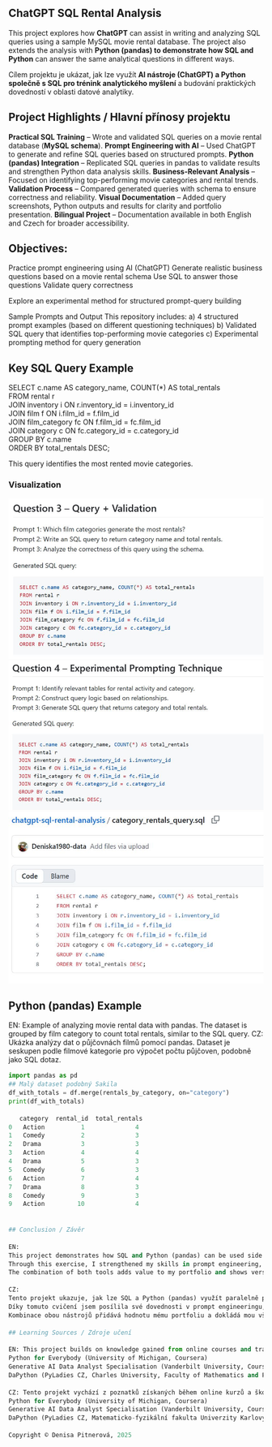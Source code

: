 ## ChatGPT SQL Rental Analysis

This project explores how **ChatGPT** can assist in writing and analyzing SQL queries using a sample MySQL movie rental database.
The project also extends the analysis with **Python (pandas) to demonstrate how SQL and Python** can answer the same analytical questions in different ways.

Cílem projektu je ukázat, jak lze využít **AI nástroje (ChatGPT) a Python společně s SQL pro trénink analytického myšlení** a budování praktických dovedností v oblasti datové analytiky.

## Project Highlights / Hlavní přínosy projektu

**Practical SQL Training** – Wrote and validated SQL queries on a movie rental database (**MySQL schema**).
**Prompt Engineering with AI** – Used ChatGPT to generate and refine SQL queries based on structured prompts.
**Python (pandas) Integration** – Replicated SQL queries in pandas to validate results and strengthen Python data analysis skills.
**Business-Relevant Analysis** – Focused on identifying top-performing movie categories and rental trends.
**Validation Process** – Compared generated queries with schema to ensure correctness and reliability.
**Visual Documentation** – Added query screenshots, Python outputs and results for clarity and portfolio presentation.
**Bilingual Project** – Documentation available in both English and Czech for broader accessibility.

## Objectives:
Practice prompt engineering using AI (ChatGPT)
Generate realistic business questions based on a movie rental schema
Use SQL to answer those questions
Validate query correctness

Explore an experimental method for structured prompt-query building

Sample Prompts and Output
This repository includes:
a) 4 structured prompt examples (based on different questioning techniques)
b) Validated SQL query that identifies top-performing movie categories
c) Experimental prompting method for query generation

## Key SQL Query Example

SELECT c.name AS category_name, COUNT(*) AS total_rentals  
FROM rental r  
JOIN inventory i ON r.inventory_id = i.inventory_id  
JOIN film f ON i.film_id = f.film_id  
JOIN film_category fc ON f.film_id = fc.film_id  
JOIN category c ON fc.category_id = c.category_id  
GROUP BY c.name  
ORDER BY total_rentals DESC;

This query identifies the most rented movie categories.
### Visualization
![Query 3 Example](obrazek%20do%20ChatGpt_question3.JPG)
![Query 4 Example](obrazek%20do%20ChatGpt_question4.JPG)
![SQL File Example](obrazek_category_rentals_query.JPG)

## Python (pandas) Example
EN: Example of analyzing movie rental data with pandas. The dataset is grouped by film category to count total rentals, similar to the 
SQL query.
CZ: Ukázka analýzy dat o půjčovnách filmů pomocí pandas. Dataset je seskupen podle filmové kategorie pro výpočet počtu půjčoven, podobně 
jako SQL dotaz.

```python
import pandas as pd
## Malý dataset podobný Sakila
df_with_totals = df.merge(rentals_by_category, on="category")
print(df_with_totals)

   category  rental_id  total_rentals
0   Action          1              4
1   Comedy          2              3
2   Drama           3              3
3   Action          4              4
4   Drama           5              3
5   Comedy          6              3
6   Action          7              4
7   Drama           8              3
8   Comedy          9              3
9   Action         10              4


## Conclusion / Závěr

EN:
This project demonstrates how SQL and Python (pandas) can be used side by side to answer the same business question — which film categories generate the most rentals.
Through this exercise, I strengthened my skills in prompt engineering, SQL query validation, and Python data manipulation with pandas.
The combination of both tools adds value to my portfolio and shows versatility in working with data.

CZ:
Tento projekt ukazuje, jak lze SQL a Python (pandas) využít paralelně pro zodpovězení stejné obchodní otázky — které filmové kategorie generují nejvíce výpůjček.
Díky tomuto cvičení jsem posílila své dovednosti v prompt engineeringu, validaci SQL dotazů a práci s daty v Pythonu pomocí pandas.
Kombinace obou nástrojů přidává hodnotu mému portfoliu a dokládá mou všestrannost v oblasti datové analytiky.

## Learning Sources / Zdroje učení

EN: This project builds on knowledge gained from online courses and training:
Python for Everybody (University of Michigan, Coursera)
Generative AI Data Analyst Specialisation (Vanderbilt University, Coursera)
DaPython (PyLadies CZ, Charles University, Faculty of Mathematics and Physics)

CZ: Tento projekt vychází z poznatků získaných během online kurzů a školení:
Python for Everybody (University of Michigan, Coursera)
Generative AI Data Analyst Specialisation (Vanderbilt University, Coursera)
DaPython (PyLadies CZ, Matematicko-fyzikální fakulta Univerzity Karlovy)

Copyright © Denisa Pitnerová, 2025


